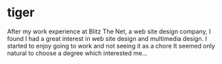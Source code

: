 # tiger
After my work experience at Blitz The Net, a web site design company, I found I had a great interest in web site design and multimedia design. I started to enjoy going to work and not seeing it as a chore It seemed only natural to choose a degree which interested me...
